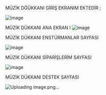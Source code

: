 MÜZİK DĞÜKKANI GİRİŞ EKRANIM EKTEDİR ;

![image](https://github.com/user-attachments/assets/2e80155b-d90d-4771-9a85-6910cdc0a8c9)

MÜZİK DÜKKANI ANA EKRAN
I 
![image](https://github.com/user-attachments/assets/d9c6e77a-1fef-4b87-bd00-a624f430ba5b)

MÜZİK DÜKKANI ENSTÜRMANLAR SAYFASI

![image](https://github.com/user-attachments/assets/376545fa-fc60-485b-9754-d44287ac6c80)

MÜZİK DÜKKANI SİPARİŞLERİM SAYFASI 

![image](https://github.com/user-attachments/assets/bcf4f65c-4d88-4b3e-82d7-85652f520017)

MÜZİK DÜKKANI DESTEK SAYFASI

![Uploading image.png…]()
